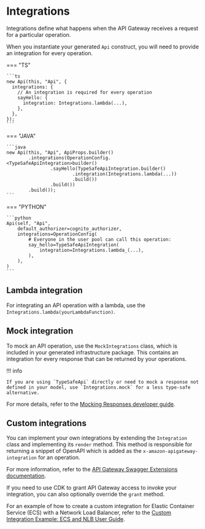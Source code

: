 # Integrations

Integrations define what happens when the API Gateway receives a request for a particular operation.

When you instantiate your generated `Api` construct, you will need to provide an integration for every operation.

=== "TS"

    ```ts
    new Api(this, "Api", {
      integrations: {
        // An integration is required for every operation
        sayHello: {
          integration: Integrations.lambda(...),
        },
      },
    });
    ```

=== "JAVA"

    ```java
    new Api(this, "Api", ApiProps.builder()
            .integrations(OperationConfig.<TypeSafeApiIntegration>builder()
                    .sayHello(TypeSafeApiIntegration.builder()
                            .integration(Integrations.lambda(...))
                            .build())
                    .build())
            .build());
    ```

=== "PYTHON"

    ```python
    Api(self, "Api",
        default_authorizer=cognito_authorizer,
        integrations=OperationConfig(
            # Everyone in the user pool can call this operation:
            say_hello=TypeSafeApiIntegration(
                integration=Integrations.lambda_(...),
            ),
        ),
    )
    ```

## Lambda integration

For integrating an API operation with a lambda, use the `Integrations.lambda(yourLambdaFunction)`.

## Mock integration

To mock an API operation, use the `MockIntegrations` class, which is included in your generated infrastructure package. This contains an integration for every response that can be returned by your operations.

!!! info

    If you are using `TypeSafeApi` directly or need to mock a response not defined in your model, use `Integrations.mock` for a less type-safe alternative.

For more details, refer to the [Mocking Responses developer guide](mocking_responses.md).

## Custom integrations

You can implement your own integrations by extending the `Integration` class and implementing its `render` method. This method is responsible for returning a snippet of OpenAPI which is added as the `x-amazon-apigateway-integration` for an operation.

For more information, refer to the [API Gateway Swagger Extensions documentation](https://docs.aws.amazon.com/apigateway/latest/developerguide/api-gateway-swagger-extensions-integration.html).

If you need to use CDK to grant API Gateway access to invoke your integration, you can also optionally override the `grant` method.

For an example of how to create a custom integration for Elastic Container Service (ECS) with a Network Load Balancer, refer to the [Custom Integration Example: ECS and NLB User Guide](../../walkthroughs/type-safe-api/custom_integration_ecs.md).
